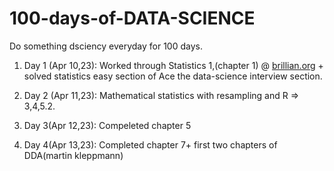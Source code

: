 # 100-days-of-DATA-SCIENCE
Do something dsciency everyday for 100 days.

1. Day 1 (Apr 10,23): Worked through Statistics 1,(chapter 1) @ [brillian.org](https://brilliant.org/courses/advanced-statistics-i/intro-to-stats/into-mystic/3/) + solved statistics easy section of Ace the data-science interview section.

2. Day 2 (Apr 11,23): Mathematical statistics with resampling and R => 3,4,5.2.

3. Day 3(Apr 12,23): Compeleted chapter 5
4. Day 4(Apr 13,23): Completed chapter 7+ first two chapters of DDA(martin kleppmann)
